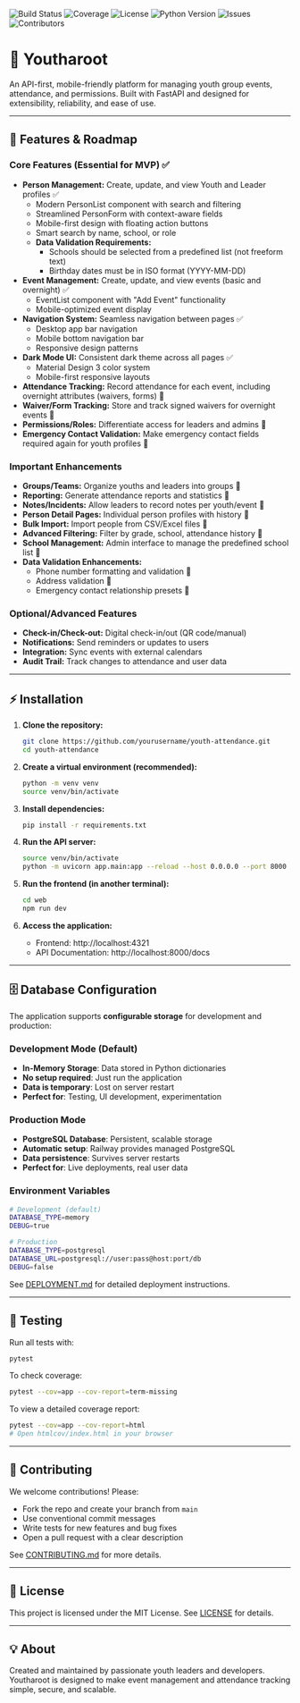 ![Build Status](https://img.shields.io/github/actions/workflow/status/Gander7/Youtharoot/ci.yml)
![Coverage](https://img.shields.io/codecov/c/github/Gander7/Youtharoot)
![License](https://img.shields.io/github/license/Gander7/Youtharoot)
![Python Version](https://img.shields.io/badge/python-3.12-blue)
![Issues](https://img.shields.io/github/issues/Gander7/Youtharoot)
![Contributors](https://img.shields.io/github/contributors/Gander7/Youtharoot)


# 🚀 Youtharoot

An API-first, mobile-friendly platform for managing youth group events, attendance, and permissions. Built with FastAPI and designed for extensibility, reliability, and ease of use.

---

## 🌟 Features & Roadmap

### Core Features (Essential for MVP) ✅
- **Person Management:** Create, update, and view Youth and Leader profiles ✅
  - Modern PersonList component with search and filtering
  - Streamlined PersonForm with context-aware fields
  - Mobile-first design with floating action buttons
  - Smart search by name, school, or role
  - **Data Validation Requirements:**
    - Schools should be selected from a predefined list (not freeform text)
    - Birthday dates must be in ISO format (YYYY-MM-DD)
- **Event Management:** Create, update, and view events (basic and overnight) ✅
  - EventList component with "Add Event" functionality
  - Mobile-optimized event display
- **Navigation System:** Seamless navigation between pages ✅
  - Desktop app bar navigation
  - Mobile bottom navigation bar
  - Responsive design patterns
- **Dark Mode UI:** Consistent dark theme across all pages ✅
  - Material Design 3 color system
  - Mobile-first responsive layouts
- **Attendance Tracking:** Record attendance for each event, including overnight attributes (waivers, forms) 🚧
- **Waiver/Form Tracking:** Store and track signed waivers for overnight events 🚧
- **Permissions/Roles:** Differentiate access for leaders and admins 🚧
- **Emergency Contact Validation:** Make emergency contact fields required again for youth profiles 🔮

### Important Enhancements
- **Groups/Teams:** Organize youths and leaders into groups 🔮
- **Reporting:** Generate attendance reports and statistics 🔮
- **Notes/Incidents:** Allow leaders to record notes per youth/event 🔮
- **Person Detail Pages:** Individual person profiles with history 🔮
- **Bulk Import:** Import people from CSV/Excel files 🔮
- **Advanced Filtering:** Filter by grade, school, attendance history 🔮
- **School Management:** Admin interface to manage the predefined school list 🔮
- **Data Validation Enhancements:** 
  - Phone number formatting and validation 🔮
  - Address validation 🔮
  - Emergency contact relationship presets 🔮

### Optional/Advanced Features
- **Check-in/Check-out:** Digital check-in/out (QR code/manual)
- **Notifications:** Send reminders or updates to users
- **Integration:** Sync events with external calendars
- **Audit Trail:** Track changes to attendance and user data

---

## ⚡ Installation

1. **Clone the repository:**
	```bash
	git clone https://github.com/yourusername/youth-attendance.git
	cd youth-attendance
	```
2. **Create a virtual environment (recommended):**
	```bash
	python -m venv venv
	source venv/bin/activate
	```
3. **Install dependencies:**
	```bash
	pip install -r requirements.txt
	```
4. **Run the API server:**
	```bash
	source venv/bin/activate
	python -m uvicorn app.main:app --reload --host 0.0.0.0 --port 8000
	```

5. **Run the frontend (in another terminal):**
	```bash
	cd web
	npm run dev
	```

6. **Access the application:**
	- Frontend: http://localhost:4321
	- API Documentation: http://localhost:8000/docs

---

## 🗄️ Database Configuration

The application supports **configurable storage** for development and production:

### **Development Mode (Default)**
- **In-Memory Storage**: Data stored in Python dictionaries
- **No setup required**: Just run the application
- **Data is temporary**: Lost on server restart
- **Perfect for**: Testing, UI development, experimentation

### **Production Mode**
- **PostgreSQL Database**: Persistent, scalable storage
- **Automatic setup**: Railway provides managed PostgreSQL
- **Data persistence**: Survives server restarts
- **Perfect for**: Live deployments, real user data

### **Environment Variables**
```bash
# Development (default)
DATABASE_TYPE=memory
DEBUG=true

# Production  
DATABASE_TYPE=postgresql
DATABASE_URL=postgresql://user:pass@host:port/db
DEBUG=false
```

See [DEPLOYMENT.md](DEPLOYMENT.md) for detailed deployment instructions.

---

## 🧪 Testing

Run all tests with:
```bash
pytest
```

To check coverage:
```bash
pytest --cov=app --cov-report=term-missing
```

To view a detailed coverage report:
```bash
pytest --cov=app --cov-report=html
# Open htmlcov/index.html in your browser
```

---

## 🤝 Contributing

We welcome contributions! Please:
- Fork the repo and create your branch from `main`
- Use conventional commit messages
- Write tests for new features and bug fixes
- Open a pull request with a clear description

See [CONTRIBUTING.md](CONTRIBUTING.md) for more details.

---

## 📄 License

This project is licensed under the MIT License. See [LICENSE](LICENSE) for details.

---


## 💡 About

Created and maintained by passionate youth leaders and developers. Youtharoot is designed to make event management and attendance tracking simple, secure, and scalable.
